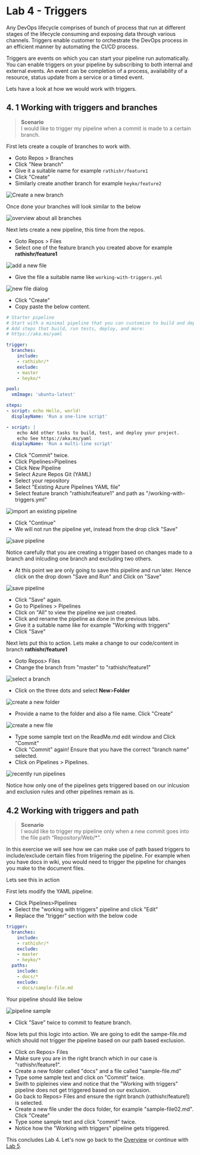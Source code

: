 # Lab 4 - Triggers

Any DevOps lifecycle comprises of bunch of process that run at different stages of the lifecycle consuming and exposing data through various channels. Triggers enable customer to orchestrate the DevOps process in an efficient manner by automating the CI/CD process.

Triggers are events on which you can start your pipeline run automatically. You can enable triggers on your pipeline by subscribing to both internal and external events. An event can be completion of a process, availability of a resource, status update from a service or a timed event.

Lets have a look at how we would work with triggers.

## 4. 1 Working with triggers and branches

> **Scenario**  
> I would like to trigger my pipeline when a commit is made to a certain branch.

First lets create a couple of branches to work with.

* Goto Repos > Branches
* Click "New branch"
* Give it a suitable name for example `rathishr/feature1`
* Click "Create"
* Similarly create another branch for example `heyko/feature2`

![Create a new branch](img/lab4_create_branches.PNG)

Once done your branches will look similar to the below

![overview about all branches](img/lab4_allbranches_view.PNG)

Next lets create a new pipeline, this time from the repos.

* Goto Repos > Files
* Select one of the feature branch you created above for example **rathishr/feature1**

![add a new file](img/lab4_create_new_yml_file.png)

* Give the file a suitable name like `working-with-triggers.yml`

![new file dialog](img/lab4_new_pipeline_name.png)

* Click "Create"
* Copy paste the below content.

```YAML
# Starter pipeline
# Start with a minimal pipeline that you can customize to build and deploy your code.
# Add steps that build, run tests, deploy, and more:
# https://aka.ms/yaml

trigger:
  branches:
    include:
    - rathishr/*
    exclude:
    - master
    - heyko/*

pool:
  vmImage: 'ubuntu-latest'

steps:
- script: echo Hello, world!
  displayName: 'Run a one-line script'

- script: |
    echo Add other tasks to build, test, and deploy your project.
    echo See https://aka.ms/yaml
  displayName: 'Run a multi-line script'
```

* Click "Commit" twice.
* Click Pipelines>Pipelines
* Click New Pipeline
* Select Azure Repos Git (YAML)
* Select your repository
* Select "Existing Azure Pipelines YAML file"
* Select feature branch "rathishr/feature1" and path as "/working-with-triggers.yml"
  
![import an existing pipeline](img/lab4_select_feature_branch.PNG)
  
* Click "Continue"
* We will not run the pipeline yet, instead from the drop click "Save"
  
![save pipeline](img/lab4_save_pipeline01.png)
  
Notice carefully that you are creating a trigger based on  changes made to a branch and inlcuding one branch and excluding two others.

* At this point we are only going to save this pipeline and run later. Hence click on the drop down "Save and Run" and Click on "Save"

![save pipeline](img/lab4_save_pipeline.png)

* Click "Save" again.
* Go to Pipelines > Pipelines
* Click on "All" to view the pipeline we just created.
* Click and rename the pipeline as done in the previous labs.
* Give it a suitable name like for example "Working with triggers"
* Click "Save"

Next lets put this to action. Lets make a change to our code/content in branch **rathishr/feature1**

* Goto Repos> Files
* Change the branch from "master" to "rathishr/feature1"

![select a branch](img/lab4_pick_branch.png)

* Click on the three dots and select **New**>**Folder**

![create a new folder](img/lab4_create_folder.png)

* Provide a name to the folder and also a file name. Click "Create"

![create a new file](img/lab4_create_file_folder01.png)

* Type some sample text on the ReadMe.md edit window and Click "Commit"
* Click "Commit" again! Ensure that you have the correct "branch name" selected.
* Click on Pipelines > Pipelines.

![recently run pipelines](img/lab4_running_pipelines.PNG)

Notice how only one of the pipelines gets triggered based on our inlcusion and exclusion rules and other pipelines remain as is.

## 4.2 Working with triggers and path

> **Scenario**  
> I would like to trigger my pipeline only when a new commit goes into the file path “Repository/Web/*”.

In this exercise we will see how we can make use of path based triggers to include/exclude certain files from triigering the pipeline. For example when you have docs in wiki, you would need to trigger the pipeline for changes you make to the document files.

Lets see this in action

First lets modify the YAML pipeline.

* Click Pipelines>Pipelines
* Select the "working with triggers" pipeline and click "Edit"
* Replace the "trigger" section with the below code

```YAML
trigger:
  branches:
    include:
    - rathishr/*
    exclude:
    - master
    - heyko/*
  paths:
    include:
    - docs/*
    exclude:
    - docs/sample-file.md
```

Your pipeline should like below

![pipeline sample](img/lab42_sample_file.PNG)

* Click "Save" twice to commit to feature branch.

Now lets put this logic into action. We are going to edit the sampe-file.md which should not trigger the pipeline based on our path based exclusion.

* Click on Repos> Files
* Make sure you are in the right branch which in our case is "rathishr/feature1".
* Create a new folder called "docs" and a file called "sample-file.md"
* Type some sample text and click on "Commit" twice.
* Swith to pipleines view and notice that the "Working with triggers" pipeline does not get triggered based on our exclusion.
* Go back to Repos> Files and ensure the right branch (rathishr/feature1) is selected.
* Create a new file under the docs folder, for example "sample-file02.md". Click "Create"
* Type some sample text and click "commit" twice.
* Notice how the "Working with triggers" pipeline gets triggered.

This concludes Lab 4. Let's now go back to the [Overview](/README.md) or continue with [Lab 5](/labs/lab5/lab5.md).
